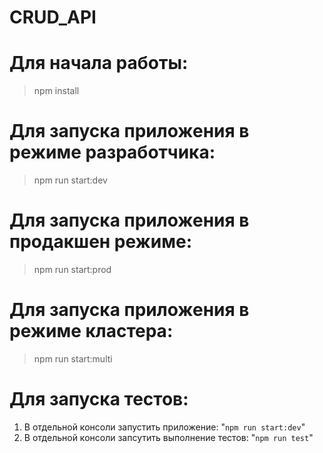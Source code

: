 # CRUD_API

# Для начала работы:

> npm install

# Для запуска приложения в режиме разработчика:

> npm run start:dev

# Для запуска приложения в продакшен режиме:

> npm run start:prod

# Для запуска приложения в режиме кластера:

> npm run start:multi

# Для запуска тестов:

1. В отдельной консоли запустить приложение: "`npm run start:dev`"
2. В отдельной консоли запсутить выполнение тестов: "`npm run test`"
